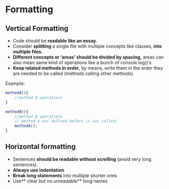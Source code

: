 # Formatting

## Vertical Formatting

- Code should be **readable like an essay**.
- Consider **splitting** a single file with multiple concepts like classes, **into multiple files.**
- **Different concepts or ‘areas’ should be divided by spacing,** areas can also mean same kind of operations like a bunch of console.log()’s 
- **Keep related methods in order**, by means, write them in the order they are needed to be called (methods calling other methods). 

Example: 

```typescript 
methodA(){
	//method A operations
}

methodB(){
    //method B operations
    // method A was defined before it was called;
    methodA();
}
```

## Horizontal formatting

- Sentences **should be readable without scrolling** (avoid very long sentences).
- **Always use indentation**
- **Break long statements** into multiple shorter ones
- Use** clear but no unreadable** long names
